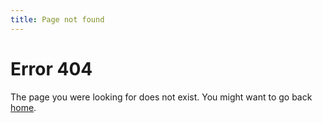 ```yaml
---
title: Page not found
---
```


# Error 404

The page you were looking for does not exist. You might want to go back
[home](/).
